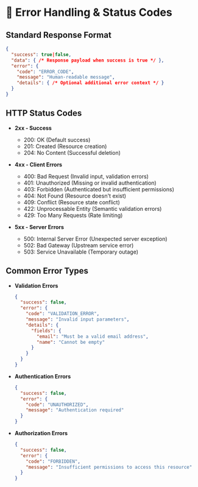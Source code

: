 # 🚨 Error Handling & Status Codes

## Standard Response Format

```json
{
  "success": true|false,
  "data": { /* Response payload when success is true */ },
  "error": {
    "code": "ERROR_CODE",
    "message": "Human-readable message",
    "details": { /* Optional additional error context */ }
  }
}
```

## HTTP Status Codes

- **2xx - Success**

  - 200: OK (Default success)
  - 201: Created (Resource creation)
  - 204: No Content (Successful deletion)

- **4xx - Client Errors**

  - 400: Bad Request (Invalid input, validation errors)
  - 401: Unauthorized (Missing or invalid authentication)
  - 403: Forbidden (Authenticated but insufficient permissions)
  - 404: Not Found (Resource doesn't exist)
  - 409: Conflict (Resource state conflict)
  - 422: Unprocessable Entity (Semantic validation errors)
  - 429: Too Many Requests (Rate limiting)

- **5xx - Server Errors**
  - 500: Internal Server Error (Unexpected server exception)
  - 502: Bad Gateway (Upstream service error)
  - 503: Service Unavailable (Temporary outage)

## Common Error Types

- **Validation Errors**

  ```json
  {
    "success": false,
    "error": {
      "code": "VALIDATION_ERROR",
      "message": "Invalid input parameters",
      "details": {
        "fields": {
          "email": "Must be a valid email address",
          "name": "Cannot be empty"
        }
      }
    }
  }
  ```

- **Authentication Errors**

  ```json
  {
    "success": false,
    "error": {
      "code": "UNAUTHORIZED",
      "message": "Authentication required"
    }
  }
  ```

- **Authorization Errors**
  ```json
  {
    "success": false,
    "error": {
      "code": "FORBIDDEN",
      "message": "Insufficient permissions to access this resource"
    }
  }
  ```
